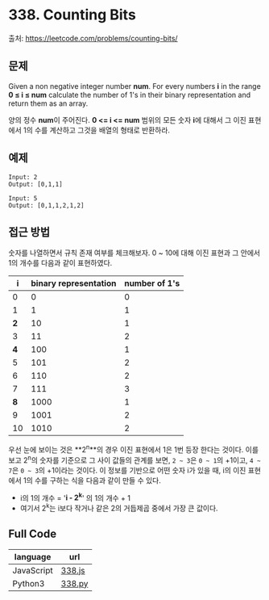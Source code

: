 # 338. Counting Bits
출처: https://leetcode.com/problems/counting-bits/

## 문제

Given a non negative integer number **num**. For every numbers **i** in the range **0 ≤ i ≤ num** calculate the number of 1's in their binary representation and return them as an array.

양의 정수 **num**이 주어진다. **0 <= i <= num** 범위의 모든 숫자 **i**에 대해서 그 이진 표현에서 1의 수를 계산하고 그것을 배열의 형태로 반환하라.

## 예제
```
Input: 2
Output: [0,1,1]
```
```
Input: 5
Output: [0,1,1,2,1,2]
```

## 접근 방법

숫자를 나열하면서 규칙 존재 여부를 체크해보자. 0 ~ 10에 대해 이진 표현과 그 안에서 1의 개수를 다음과 같이 표현하였다.

|i|binary representation|number of 1's|
|-|---------------------|-------------|
|0|0|0|
|1|1|1|
|**2**|10|1|
|3|11|2|
|**4**|100|1|
|5|101|2|
|6|110|2|
|7|111|3|
|**8**|1000|1|
|9|1001|2|
|10|1010|2|

우선 눈에 보이는 것은 **2<sup>n</sup>**의 경우 이진 표현에서 1은 1번 등장 한다는 것이다. 이를 보고 2<sup>n</sup>의 숫자를 기준으로 그 사이 값들의 관계를 보면, `2 ~ 3`은 `0 ~ 1`의 +1이고, `4 ~ 7`은 `0 ~ 3`의 +1이라는 것이다. 이 정보를 기반으로 어떤 숫자 i가 있을 때, i의 이진 표현에서 1의 수를 구하는 식을 다음과 같이 만들 수 있다.
- i의 1의 개수 = '**i - 2<sup>k</sup>**' 의 1의 개수 + 1
- 여기서 2<sup>k</sup>는 i보다 작거나 같은 2의 거듭제곱 중에서 가장 큰 값이다. 

## Full Code
|language|url|
|--------|---|
|JavaScript|[338.js](https://github.com/opwe37/Algorithm-Study/blob/master/LeetCode/src/338.js)|
|Python3|[338.py](https://github.com/opwe37/Algorithm-Study/blob/master/LeetCode/src/338.py)|

